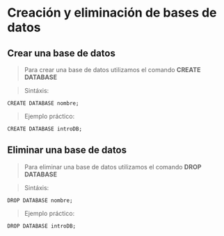 # Creación y eliminación de bases de datos

## Crear una base de datos

> Para crear una base de datos utilizamos
> el comando **CREATE DATABASE**

> Sintáxis:

    CREATE DATABASE nombre;

> Ejemplo práctico:

    CREATE DATABASE introDB; 

## Eliminar una base de datos

> Para eliminar una base de datos utilizamos
> el comando **DROP DATABASE**

> Sintáxis:

    DROP DATABASE nombre;

> Ejemplo práctico:

    DROP DATABASE introDB;
